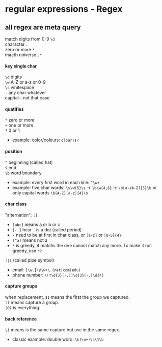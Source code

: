 # regular expressions - Regex
## all regex are meta query
match digits from 0-9 `\d`  
charactar `.`  
zero or more `*`  
macth universe `.*`
#### key single char  
`\d` digits  
`\w` A-Z or a-z or 0-9  
`\s` whitespace  
`.` any char whatever  
capital - not that case  
#### quatifies
`*` zero or more  
`+` one or more  
`?` 0 or 1  
- example: color/colours: `clour?s?`  

#### position  
`^` beginning (called hat)  
`$` end  
`\b` word boundary
- example: every first word in each line: `^\w+`
- example: five char words: `\s\w{5}\s` -> `\b\w{4,6}` -> `\b[a-zA-Z]{5}\b` or only capital words `\b[A-Z][a-z]{4}\b`

#### char class
"alternation": `[]`
- `[abc]` means a or b or c
- `[-.]` hear `.` is a dot (called period)
- `-` need to be at first in char class, or `[a-z]` or `[0-5]{4}`
- `[^a]` means not a  
- `*` is greedy, it matchs the one cannot match any more. To make it not greedy, use `*?`

`(|)` (called pipe symbol)
- email: `[\w.]+@\w+\.(net|com|edu)`
- phone number: `\(?\d{3}[-.)]\d{3}[-.]\d{4}`

#### capture groups
when replacement, `$1` means the first the group we captured.  
`()` means capture a group.  
`(0)` is everything.  

#### back reference
`\1` means is the same capture but use in the same regex.
- classic example: double word: `\b(\w+)\s\1\b`
